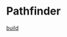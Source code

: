 # Pathfinder

[build](https://kiminus.notion.site/Pathfinder-c3565025981b460a935f5b124255cff9?pvs=4)